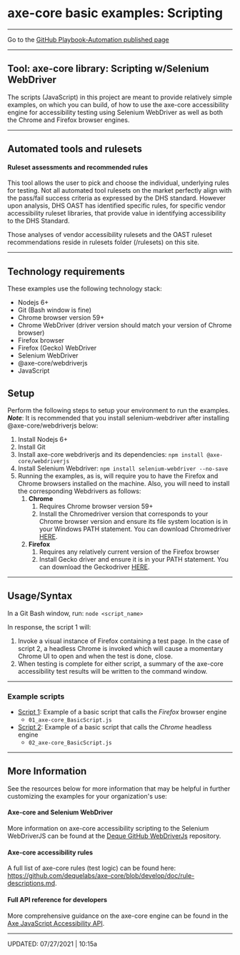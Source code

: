 # axe-core basic examples: Scripting

---

Go to the [GitHub Playbook-Automation published page](https://section508coordinators.github.io/Dev-Automation/)

---

## Tool: axe-core library: Scripting w/Selenium WebDriver

The scripts (JavaScript) in this project are meant to provide relatively simple examples, on which you can build, of how to use the axe-core accessibility engine for accessibility testing using Selenium WebDriver as well as both the Chrome and Firefox browser engines.  

---

## Automated tools and rulesets

#### Ruleset assessments and recommended rules

This tool allows the user to pick and choose the individual, underlying rules for testing. Not all automated tool rulesets on the market perfectly align with the pass/fail success criteria as expressed by the DHS standard. However upon analysis, DHS OAST has identified specific rules, for specific vendor accessibility ruleset libraries, that provide value in identifying accessibility to the DHS Standard.

Those analyses of vendor accessibility rulesets and the OAST ruleset recommendations reside in rulesets folder (/rulesets) on this site.

---

## Technology requirements

These examples use the following technology stack:

- Nodejs 6+
- Git (Bash window is fine)
- Chrome browser version 59+
- Chrome WebDriver (driver version should match your version of Chrome browser)
- Firefox browser
- Firefox (Gecko) WebDriver
- Selenium WebDriver
- @axe-core/webdriverjs
- JavaScript

## Setup

Perform the following steps to setup your environment to run the examples. ***Note***: It is recommended that you install selenium-webdriver after installing @axe-core/webdriverjs below:

1. Install Nodejs 6+
2. Install Git 
4. Install axe-core webdriverjs and its dependencies: `npm install @axe-core/webdriverjs`
4. Install Selenium Webdriver: `npm install selenium-webdriver --no-save`
5. Running the examples, as is, will require you to have the Firefox and Chrome browsers installed on the machine. Also, you will need to install the corresponding Webdrivers as follows:
   1. **Chrome**
      1. Requires Chrome browser version 59+
      2. Install the Chromedriver version that corresponds to your Chrome browser version and ensure its file system location is in your Windows PATH statement. You can download Chromedriver [HERE](https://chromedriver.chromium.org/downloads).
   2. **Firefox**
      1. Requires any relatively current version of the Firefox browser
      2. Install Gecko driver and ensure it is in your PATH statement. You can download the Geckodriver [HERE](https://github.com/mozilla/geckodriver/releases).

---

## Usage/Syntax

In a Git Bash window, run: `node <script_name>`

In response, the script 1 will:

1. Invoke a visual instance of Firefox containing a test page. In the case of script 2, a headless Chrome is invoked which will cause a momentary Chrome UI to open and when the test is done, close.
2. When testing is complete for either script, a summary of the axe-core accessibility test results will be written to the command window.

---

### Example scripts

- <u>Script 1</u>: Example of a basic script that calls the *Firefox* browser engine
  - `01_axe-core_BasicScript.js`
- <u>Script 2</u>: Example of a basic script that calls the *Chrome* headless engine
  - `02_axe-core_BasicScript.js`

---

## More Information

See the resources below for more information that may be helpful in further customizing the examples for your organization's use:

#### Axe-core and Selenium WebDriver

More information on axe-core accessibility scripting to the Selenium WebDriverJS can be found at the [Deque GitHub WebDriverJs](https://github.com/dequelabs/axe-core-npm/tree/develop/packages/webdriverjs) repository.

#### Axe-core accessibility rules

A full list of axe-core rules (test logic) can be found here: https://github.com/dequelabs/axe-core/blob/develop/doc/rule-descriptions.md. 

#### Full API reference for developers

More comprehensive guidance on the axe-core engine can be found in the [Axe JavaScript Accessibility API](https://github.com/dequelabs/axe-core/blob/develop/doc/API.md). 

---

UPDATED: 07/27/2021 | 10:15a
